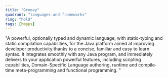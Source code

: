 ```yaml
---
title: "Groovy"
quadrant: "languages-and-frameworks"
ring: "hold"
tags: [hmpps]
---
```


"A powerful, optionally typed and dynamic language, with static-typing and static compilation capabilities, for the Java platform aimed at improving developer productivity thanks to a concise, familiar and easy to learn syntax. It integrates smoothly with any Java program, and immediately delivers to your application powerful features, including scripting capabilities, Domain-Specific Language authoring, runtime and compile-time meta-programming and functional programming. "

